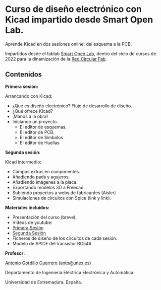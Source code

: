 Curso de diseño electrónico con Kicad impartido desde Smart Open Lab.
=======

Aprende Kicad en dos sesiones online: del esquema a la PCB.

Impartidos desde el fablab [Smart Open Lab](www.smartopenlab.com), dentro del ciclo de cursos de 2022 para la dinamización de la [Red Circular Fab](https://circularfab.es/).

Contenidos
------------

**Primera sesión:**

Arrancando con Kicad:
* ¿Qué es diseño electrónico? Flujo de desarrollo de diseño.
* ¿Qué ofrece Kicad?
* ¡Manos a la obra!
* Iniciando un proyecto.
  * El editor de esquemas.
  * El editor de PCB.
  * El editor de Símbolos
  * El editor de Huellas

**Segunda sesión:**

Kicad intermedio:
* Campos extras en componentes.
* Añadiendo pads y agujeros.
* Añadiendo imágenes a la placa.
* Exportando modelos 3D a Freecad.
* Subiendo proyectos a webs de fabricantes (Aisler)
* Simulaciones de circuitos con Spice (link y link).

**Materiales incluídos:**
* Presentación del curso (breve).
* Videos de youtube:
 * [Primera Sesión](https://www.youtube.com/watch?v=K_PexNjK7Dc&t=83s)
 * [Segunda Sesión](https://www.youtube.com/watch?v=kZ3RvHSpxto)
* Ficheros de diseño de los circuitos de cada sesión.
* Modelo de SPICE del transistor BC546

**Profesor:**

[Antonio Gordillo Guerrero ](https://www.linkedin.com/in/antonio-gordillo-guerrero-8b820b88/?originalSubdomain=es) (anto@unex.es)

Departamento de Ingeniería Eléctrica Electrónica y Automática.

Universidad de Extremadura. España.
